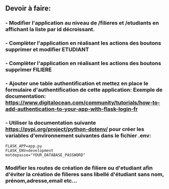 ## Devoir à faire:

### - Modifier l'application au niveau de /filieres et /etudiants en affichant la liste par id décroissant.

### - Complèter l'application en réalisant les actions des boutons supprimer et modifier ETUDIANT
### - Complèter l'application en réalisant les actions des boutons supprimer FILIERE

### - Ajouter une table authentification et mettez en place le formulaire d'authentification de cette application: Exemple de documentation: https://www.digitalocean.com/community/tutorials/how-to-add-authentication-to-your-app-with-flask-login-fr 

### - Utiliser la documentation suivante https://pypi.org/project/python-dotenv/ pour créer les variables d'environnement suivantes dans le fichier .env:
    FLASK_APP=app.py
    FLASK_ENV=development
    motdepasse="YOUR_DATABASE_PASSWORD"

### Modifier les routes de création de filiere ou d'etudiant afin d'éviter la création de filieres sans libellé d'étudiant sans nom, prénom,adresse,email etc... 
    
